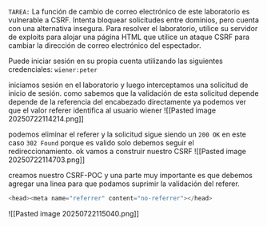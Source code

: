 `TAREA:` La función de cambio de correo electrónico de este laboratorio es vulnerable a CSRF. Intenta bloquear solicitudes entre dominios, pero cuenta con una alternativa insegura.
Para resolver el laboratorio, utilice su servidor de exploits para alojar una página HTML que utilice un ataque CSRF para cambiar la dirección de correo electrónico del espectador.

Puede iniciar sesión en su propia cuenta utilizando las siguientes credenciales: `wiener:peter`

iniciamos sesión en el laboratorio y luego interceptamos una solicitud de inicio de sesión. como sabemos que la validación de esta solicitud depende depende de la referencia del encabezado directamente ya podemos ver que el valor referer identifica al usuario wiener
![[Pasted image 20250722114214.png]]

podemos eliminar el referer y la solicitud sigue siendo un `200 OK` en este caso `302 Found` porque es valido solo debemos seguir el redireccionamiento. ok vamos a construir nuestro CSRF
![[Pasted image 20250722114703.png]]

creamos nuestro CSRF-POC y una parte muy importante es que debemos agregar una linea para que podamos suprimir la validación del referer.

```python
<head><meta name="referrer" content="no-referrer"></head>
```

![[Pasted image 20250722115040.png]]